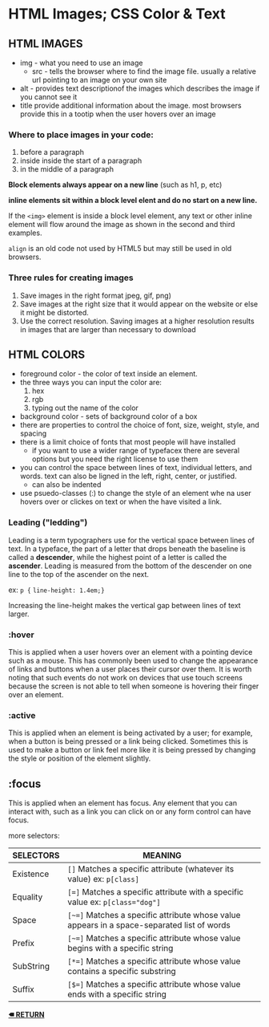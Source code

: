 # HTML Images; CSS Color & Text

## HTML IMAGES
- img - what you need to use an image
    - src - tells the browser where to find the image file. usually a relative url pointing to an image on your own site
- alt - provides text descriptionof the images which describes the image if you cannot see it 
- title provide additional information about the image. most browsers provide this in a tootip when the user hovers over an image 

### Where to place images in your code: 
1. before a paragraph
2. inside inside the start of a paragraph
3. in the middle of a paragraph

**Block elements always appear on a new line** (such as h1, p, etc)

**inline elements sit within a block level elent and do no start on a new line.**

If the ```<img>``` element is inside a block level element, any text or other inline element will flow around the image as shown in the second and third examples. 

```align``` is an old code not used by HTML5 but may still be used in old browsers. 

### Three rules for creating images
1. Save images in the right format jpeg, gif, png)
2. Save images at the right size  that it would appear on the website or else it might be distorted.
3. Use the correct resolution. Saving images at a higher resolution results in images that are larger than necessary to download

## HTML COLORS
- foreground color - the color of text inside an element.
- the three ways you can input the color are:
    1. hex
    2. rgb
    3. typing out the name of the color 
- background color - sets of background color of a box
- there are properties to control the choice of font, size, weight, style, and spacing
- there is a limit choice of fonts that most people will have installed 
    - if you want to use a wider range of typefacex there are several options but you need the right license to use them 
- you can control the space between lines of text, individual letters, and words. text can also be ligned in the left, right, center, or justified. 
    - can also be indented
- use psuedo-classes (:) to change the style of an element whe na user hovers over or clickes on text or when the have visited a link.

### Leading ("ledding") 
Leading is a term typographers use for the vertical space between lines of text. In a typeface, the part of a letter that drops beneath the baseline is called a **descender**, while the highest point of a letter is called the **ascender**. Leading is measured from the bottom of the descender on one line to the top of the ascender on the next.

ex: 
```p {```
```line-height: 1.4em;}```

Increasing the line-height makes the vertical gap between lines of text larger.

### :hover
This is applied when a user hovers over an element with a pointing device such as a mouse. This has commonly been used to change the appearance of links and buttons when a user places their cursor over them. It is worth noting that such events do not work on devices that use touch screens because the screen is not able to tell when someone is hovering their finger over an element.

### :active
This is applied when an element is being activated by a user; for example, when a button is being pressed or a link being clicked. Sometimes this is used to make a button or link feel more like it is being pressed by changing the style or position of the element slightly.

## :focus
This is applied when an element has focus. Any element that you can interact with, such as a link you can click on or any form control can have focus.

more selectors:

SELECTORS | MEANING
|--------------|-----------|
|Existence | ```[]``` Matches a specific attribute (whatever its value) ex: ```p[class]```|
|Equality | ```[=]``` Matches a specific attribute with a specific value ex: ```p[class="dog"]```|
|Space | ```[~=]``` Matches a specific attribute whose value appears in a space-separated list of words|
|Prefix | ```[~=]``` Matches a specific attribute whose value begins with a specific string |
|SubString | ```[*=]``` Matches a specific attribute whose value contains a specific substring |
|Suffix | ```[$=]``` Matches a specific attribute whose value ends with a specific string |


**[🠴 RETURN](README.md)**